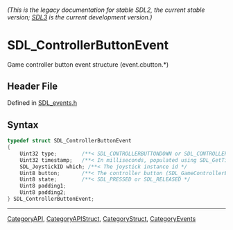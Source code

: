 ###### (This is the legacy documentation for stable SDL2, the current stable version; [SDL3](https://wiki.libsdl.org/SDL3/) is the current development version.)
# SDL_ControllerButtonEvent

Game controller button event structure (event.cbutton.*)

## Header File

Defined in [SDL_events.h](https://github.com/libsdl-org/SDL/blob/SDL2/include/SDL_events.h)

## Syntax

```c
typedef struct SDL_ControllerButtonEvent
{
    Uint32 type;        /**< SDL_CONTROLLERBUTTONDOWN or SDL_CONTROLLERBUTTONUP */
    Uint32 timestamp;   /**< In milliseconds, populated using SDL_GetTicks() */
    SDL_JoystickID which; /**< The joystick instance id */
    Uint8 button;       /**< The controller button (SDL_GameControllerButton) */
    Uint8 state;        /**< SDL_PRESSED or SDL_RELEASED */
    Uint8 padding1;
    Uint8 padding2;
} SDL_ControllerButtonEvent;
```

----
[CategoryAPI](CategoryAPI), [CategoryAPIStruct](CategoryAPIStruct), [CategoryStruct](CategoryStruct), [CategoryEvents](CategoryEvents)




